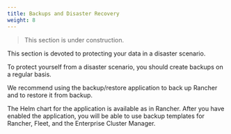 ```yaml
---
title: Backups and Disaster Recovery
weight: 8
---
```


> This section is under construction.

This section is devoted to protecting your data in a disaster scenario.

To protect yourself from a disaster scenario, you should create backups on a regular basis.

We recommend using the backup/restore application to back up Rancher and to restore it from backup.

The Helm chart for the application is available as in Rancher. After you have enabled the application, you will be able to use backup templates for Rancher, Fleet, and the Enterprise Cluster Manager.
